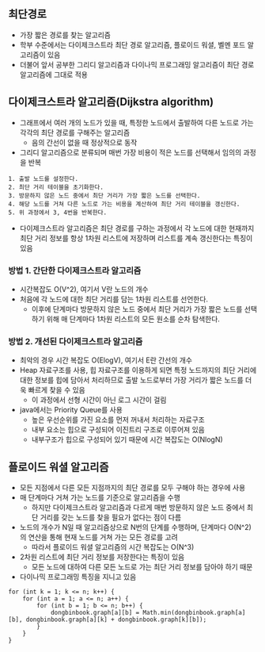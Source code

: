 ## 최단경로
* 가장 짧은 경로를 찾는 알고리즘
* 학부 수준에서는 다이제크스트라 최단 경로 알고리즘, 플로이드 워셜, 벨멘 포드 알고리즘이 있음
* 더불어 앞서 공부한 그리디 알고리즘과 다이나믹 프로그래밍 알고리즘이 최단 경로 알고리즘에 그대로 적용

## 다이제크스트라 알고리즘(Dijkstra algorithm)
* 그래프에서 여러 개의 노드가 있을 때, 특정한 노드에서 출발하여 다른 노드로 가는 각각의 최단 경로를 구해주는 알고리즘
  * 음의 간선이 없을 때 정상적으로 동작
* 그리디 알고리즘으로 분류되며 매번 가장 비용이 적은 노드를 선택해서 임의의 과정을 반복
```aidl
1. 출발 노드를 설정한다.
2. 최단 거리 테이블을 초기화한다.
3. 방문하지 않은 노드 중에서 최단 거리가 가장 짧은 노드를 선택한다.
4. 해당 노드를 거쳐 다른 노드로 가는 비용을 계산하여 최단 거리 테이블을 갱신한다.
5. 위 과정에서 3, 4번을 반복한다.
```
* 다이제크스트라 알고리즘은 최단 경로를 구하는 과정에서 각 노드에 대한 현재까지 최단 거리 정보를 항상 1차원 리스트에 저장하며 리스트를 계속 갱신한다는 특징이 있음

### 방법 1. 간단한 다이제크스트라 알고리즘
* 시간복잡도 O(V^2), 여기서 V란 노드의 개수
* 처음에 각 노드에 대한 최단 거리를 담는 1차원 리스트를 선언한다.
    * 이후에 단계마다 방문하지 않은 노드 중에서 최단 거리가 가장 짧은 노드를 선택하기 위해 매 단계마다 1차원 리스트의 모든 원소를 순차 탐색한다.

### 방법 2. 개선된 다이제크스트라 알고리즘
* 최악의 경우 시간 복잡도 O(ElogV), 여기서 E란 간선의 개수
* Heap 자료구조를 사용, 힙 자료구조를 이용하게 되면 특정 노드까지의 최단 거리에 대한 정보를 힙에 담아서 처리하므로 출발 노드로부터 가장 거리가 짧은 노드를
    더욱 빠르게 찾을 수 있음
  * 이 과정에서 선형 시간이 아닌 로그 시간이 걸림
* java에서는 Priority Queue를 사용
    * 높은 우선순위를 가진 요소를 먼저 꺼내서 처리하는 자료구조
    * 내부 요소는 힙으로 구성되어 이진트리 구조로 이루어져 있음
    * 내부구조가 힙으로 구성되어 있기 때문에 시간 복잡도는 O(NlogN)
  
    
## 플로이드 워셜 알고리즘
* 모든 지점에서 다른 모든 지점까지의 최단 경로를 모두 구해야 하는 경우에 사용
* 매 단계마다 거쳐 가는 노드를 기준으로 알고리즘을 수행
    * 하지만 다이제크스트라 알고리즘과 다르게 매번 방문하지 않은 노드 중에서 최단 거리를 갖는 노드를 찾을 필요가 없다는 점이 다름
* 노드의 개수가 N일 때 알고리즘상으로 N번의 단계를 수행하며, 단계마다 O(N^2)의 연산을 통해 현재 노드를 거쳐 가는 모든 경로를 고려
    * 따라서 플로이드 워셜 알고리즘의 시간 복잡도는 O(N^3)
* 2차원 리스트에 최단 거리 정보를 저장한다는 특징이 있음
    * 모든 노드에 대하여 다른 모든 노드로 가는 최단 거리 정보를 담아야 하기 때문
* 다이나믹 프로그래밍 특징을 지니고 있음    
```aidl
for (int k = 1; k <= n; k++) {
    for (int a = 1; a <= n; a++) {
        for (int b = 1; b <= n; b++) {
            dongbinbook.graph[a][b] = Math.min(dongbinbook.graph[a][b], dongbinbook.graph[a][k] + dongbinbook.graph[k][b]);
        }
    }
}
```